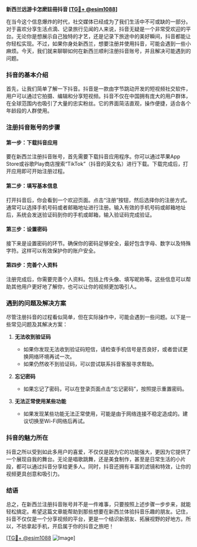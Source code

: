 **新西兰远游卡怎麽註冊抖音 [[TG💪+ @esim1088](https://t.me/s/esim1088)]**

在当今这个信息爆炸的时代，社交媒体已经成为了我们生活中不可或缺的一部分。对于喜欢分享生活点滴、记录旅行见闻的人来说，抖音无疑是一个非常受欢迎的平台。无论你是想展示自己独特的才艺，还是记录下旅途中的美好瞬间，抖音都能让你轻松实现。不过，如果你身处新西兰，想要注册并使用抖音，可能会遇到一些小麻烦。今天，我们就来聊聊如何在新西兰顺利注册抖音账号，并且解决可能遇到的问题。

### 抖音的基本介绍

首先，让我们简单了解一下抖音。抖音是一款由字节跳动开发的短视频社交软件，用户可以通过它拍摄、编辑和分享短视频。抖音不仅在中国拥有庞大的用户群体，在全球范围内也吸引了大量的忠实粉丝。它的界面简洁直观，操作便捷，适合各个年龄段的人群使用。

### 注册抖音账号的步骤

#### 第一步：下载抖音应用

要在新西兰注册抖音账号，首先需要下载抖音应用程序。你可以通过苹果App Store或谷歌Play商店搜索“TikTok”（抖音的英文名）进行下载。下载完成后，打开应用即可开始注册过程。

#### 第二步：填写基本信息

打开抖音后，你会看到一个欢迎页面。点击“注册”按钮，然后选择你的注册方式。通常可以选择手机号码或者邮箱地址进行注册。输入有效的手机号码或邮箱地址后，系统会发送验证码到你的手机或邮箱，输入验证码完成验证。

#### 第三步：设置密码

接下来是设置密码的环节。确保你的密码足够安全，最好包含字母、数字以及特殊字符。这样可以有效保护你的账户安全。

#### 第四步：完善个人资料

注册完成后，你需要完善个人资料。包括上传头像、填写昵称等。这些信息可以帮助其他用户更好地了解你，也可以让你的视频更加吸引人。

### 遇到的问题及解决方案

尽管注册抖音的过程看似简单，但在实际操作中，可能会遇到一些问题。以下是一些常见问题及其解决方案：

1. **无法收到验证码**
   - 如果你发现无法收到验证码短信，请检查手机信号是否良好，或者尝试更换网络环境再试一次。
   - 如果仍然收不到验证码，可以尝试联系抖音客服寻求帮助。

2. **忘记密码**
   - 如果忘记了密码，可以在登录页面点击“忘记密码”，按照提示重置密码。

3. **无法正常使用某些功能**
   - 如果发现某些功能无法正常使用，可能是由于网络连接不稳定造成的。建议切换至Wi-Fi网络后再试。

### 抖音的魅力所在

抖音之所以受到如此多用户的喜爱，不仅仅是因为它的功能强大，更因为它提供了一个展现自我的舞台。无论是唱歌跳舞，还是美食制作，甚至是日常生活的小片段，都可以通过抖音分享给更多人。同时，抖音还拥有丰富的滤镜和特效，让你的视频更具创意和吸引力。

### 结语

总之，在新西兰注册抖音账号并不是一件难事，只要按照上述步骤一步步来，就能轻松搞定。希望这篇文章能帮助到那些想要在新西兰体验抖音乐趣的朋友。记住，抖音不仅仅是一个分享视频的平台，更是一个结识新朋友、拓展视野的好地方。所以，不妨拿起手机，开启属于你的抖音之旅吧！

[[TG💪+ @esim1088](https://t.me/s/esim1088) ![Image](https://i.postimg.cc/4NQfJmqS/Snipaste-2025-05-13-00-14-12.png)]